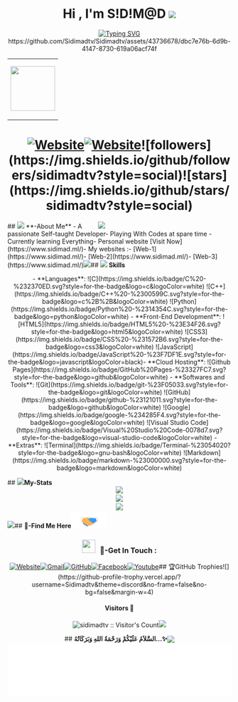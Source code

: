 <h1 align="center"><b>Hi , I'm S!D!M@D </b><img src="https://cdn.jsdelivr.net/gh/Sidimadtv/Img/me.gif" width="40"></h1><p align="center"> <a href="https://git.io/typing-svg"><img src="https://readme-typing-svg.herokuapp.com?font=Pacifico&center=true&pause=1000&width=435&lines=Welcome+To+S!D!M%40D-TV+Official+Repos" alt="Typing SVG"/></a>https://github.com/Sidimadtv/Sidimadtv/assets/43736678/dbc7e76b-6d9b-4147-8730-619a06acf74f<table width="100%" align="center"><tr><td align="center"><p><img height="100" width="100" src="https://cdn.jsdelivr.net/gh/Sidimadtv/all/sidi/assets/images/logo.png"> </a></p></td></tr></table><h1 align="center"><a href="https://www.sidimad.ml/"><img alt="Website" src="https://img.shields.io/badge/Website-www.sidimad.ml-blue?style=flat-square&logo=google-chrome"></a><a href="https://www.sidimadtv.ml/"><img alt="Website" src="https://img.shields.io/badge/Website-www.sidimadtv.ml-blue?style=flat-square&logo=firefox"></a>![followers](https://img.shields.io/github/followers/sidimadtv?style=social)![stars](https://img.shields.io/github/stars/sidimadtv?style=social)</h1></p>## <picture><img src="https://cdn.jsdelivr.net/gh/Sidimadtv/Img/cod.gif" width=50px></picture> **-About Me**<picture> <img align="right" src="https://cdn.jsdelivr.net/gh/Sidimadtv/Img/cod.gif" width=300px></picture>- A passionate Self-taught Developer- Playing With Codes at spare time - Currently learning Everything- Personal website [Visit Now](https://www.sidimad.ml/)- My websites :- [Web-1](https://www.sidimad.ml/)- [Web-2](https://www.sidimad.ml/)- [Web-3](https://www.sidimad.ml/)<img src="https://cdn.jsdelivr.net/gh/Sidimadtv/Img/hr.gif">## <img src="https://cdn.jsdelivr.net/gh/Sidimadtv/Img/sk.gif" width="30"><b> Skills</b><p align="center">- **Languages**: ![C](https://img.shields.io/badge/C%20-%232370ED.svg?style=for-the-badge&logo=c&logoColor=white) ![C++](https://img.shields.io/badge/C++%20-%2300599C.svg?style=for-the-badge&logo=c%2B%2B&logoColor=white) ![Python](https://img.shields.io/badge/Python%20-%2314354C.svg?style=for-the-badge&logo=python&logoColor=white) - **Front-End Development**: ![HTML5](https://img.shields.io/badge/HTML5%20-%23E34F26.svg?style=for-the-badge&logo=html5&logoColor=white) ![CSS3](https://img.shields.io/badge/CSS%20-%231572B6.svg?style=for-the-badge&logo=css3&logoColor=white) ![JavaScript](https://img.shields.io/badge/JavaScript%20-%23F7DF1E.svg?style=for-the-badge&logo=javascript&logoColor=black)- **Cloud Hosting**: ![Github Pages](https://img.shields.io/badge/GitHub%20Pages-%23327FC7.svg?style=for-the-badge&logo=github&logoColor=white) - **Softwares and Tools**: ![Git](https://img.shields.io/badge/git-%23F05033.svg?style=for-the-badge&logo=git&logoColor=white) ![GitHub](https://img.shields.io/badge/github-%23121011.svg?style=for-the-badge&logo=github&logoColor=white) ![Google](https://img.shields.io/badge/google-%234285F4.svg?style=for-the-badge&logo=google&logoColor=white) ![Visual Studio Code](https://img.shields.io/badge/Visual%20Studio%20Code-0078d7.svg?style=for-the-badge&logo=visual-studio-code&logoColor=white) - **Extras**: ![Terminal](https://img.shields.io/badge/Terminal-%23054020?style=for-the-badge&logo=gnu-bash&logoColor=white) ![Markdown](https://img.shields.io/badge/markdown-%23000000.svg?style=for-the-badge&logo=markdown&logoColor=white) </p>## <img src="https://cdn.jsdelivr.net/gh/Sidimadtv/Img/sta.gif" width="35"><b>My-Stats </b><div align="center"><a href="https://github.com/Sidimadtv"> <img src="https://github-readme-stats.vercel.app/api?username=Sidimadtv&include_all_commits=true&count_private=true&show_icons=true&line_height=20&title_color=7A7ADB&icon_color=2234AE&text_color=D3D3D3&bg_color=0,000000,130F40" width="450"> </a></div><div align="center"><a href="https://github.com/Sidimadtv"> <img src="https://github-readme-streak-stats.herokuapp.com/?user=Sidimadtv&show_icons=true&locale=en&layout=compact&line_height=20&title_color=7A7ADB&icon_color=2234AE&text_color=D3D3D3&bg_color=0,000000,130F40" width="450"></a></div><div align="center"><a href="https://github.com/Sidimadtv"><img src="https://github-readme-stats.vercel.app/api/top-langs?username=Sidimadtv&show_icons=true&locale=en&layout=compact&line_height=20&title_color=7A7ADB&icon_color=2234AE&text_color=D3D3D3&bg_color=0,000000,130F40" width="450"></a></div><img src="https://cdn.jsdelivr.net/gh/Sidimadtv/Img/hr.gif">## <b>📩-Find Me Here</b><img src="images/han.gif" width="80"><h3 align="center" > <img src="https://cdn.jsdelivr.net/gh/Sidimadtv/Img/sta.gif" width="30" height="30" style="margin-right: 10px;">📩-Get In Touch : </h3> <p align="center"> <a href="https://www.sidimad.ml/"><img src="https://cdn.jsdelivr.net/gh/Sidimadtv/Img/web.png" alt="Website"/></a><a href="mailto:sidihassan17@gmail.com"><img src="https://cdn.jsdelivr.net/gh/Sidimadtv/Img/gmail.png" alt="Gmail"/></a><a href="https://github.com/Sidimadtv"><img src="https://cdn.jsdelivr.net/gh/Sidimadtv/Img/github.png" alt="GitHub"/></a><a href="https://www.facebook.com/profile.php?id=100016109414654"><img src="https://cdn.jsdelivr.net/gh/Sidimadtv/Img/facebook-new.png" alt="Facebook"/></a><a href="https://www.youtube.com/channel/UCuuyS5myE0B3RiR8Fr0D18w"><img src="https://cdn.jsdelivr.net/gh/Sidimadtv/Img/youtube.png" alt="Youtube"></a>## 🏆GitHub Trophies![](https://github-profile-trophy.vercel.app/?username=Sidimadtv&theme=discord&no-frame=false&no-bg=false&margin-w=4)<h4 align="center">Visitors 👀</h4><p align="center"><img src="https://profile-counter.glitch.me/{sidimadtv}/count.svg" alt="sidimadtv :: Visitor's Count"/><img src="https://cdn.jsdelivr.net/gh/Sidimadtv/Img/hr.gif"><div align='center'>## <b>السَّلاَمُ عَلَيْكُمْ وَرَحْمَةُ اللهِ وَبَرَكَاتُهُ...✨</b><img src="https://komarev.com/ghpvc/?username=Sidimadtv&color=blueviolet" align="center"></div><div align="center"><img height="120" alt="Thanks for visiting me" width="100%" src="images/marquee.svg"/><br/>


